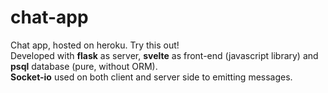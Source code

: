 # chat-app
Chat app, hosted on heroku. Try this out!  
Developed with **flask** as server, **svelte** as front-end (javascript library) and **psql** database (pure, without ORM).  
**Socket-io** used on both client and server side to emitting messages.  
